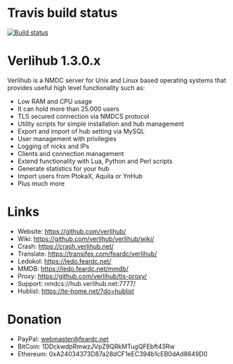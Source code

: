 Travis build status
==============

[![Build status](https://travis-ci.org/Verlihub/verlihub.svg?branch=master)](https://travis-ci.org/Verlihub/verlihub)

Verlihub 1.3.0.x
==============

Verlihub is a NMDC server for Unix and Linux based operating systems that provides useful high level functionality such as:

  * Low RAM and CPU usage
  * It can hold more than 25.000 users
  * TLS secured connection via NMDCS protocol
  * Utility scripts for simple installation and hub management
  * Export and import of hub setting via MySQL
  * User management with privilegies
  * Logging of nicks and IPs
  * Clients and connection management
  * Extend functionality with Lua, Python and Perl scripts
  * Generate statistics for your hub
  * Import users from PtokaX, Aquila or YnHub
  * Plus much more

Links
==============

  * Website: https://github.com/verlihub/
  * Wiki: https://github.com/verlihub/verlihub/wiki/
  * Crash: https://crash.verlihub.net/
  * Translate: https://transifex.com/feardc/verlihub/
  * Ledokol: https://ledo.feardc.net/
  * MMDB: https://ledo.feardc.net/mmdb/
  * Proxy: https://github.com/verlihub/tls-proxy/
  * Support: nmdcs://hub.verlihub.net:7777/
  * Hublist: https://te-home.net/?do=hublist

Donation
==============

  * PayPal: [webmaster@feardc.net](https://paypal.me/feardc/)
  * BitCoin: 1DDckwdpRmwzJVpZ9QRkMTugQFEbft43Rw
  * Ethereum: 0xA24034373D87a28dCF1eEC394b1cEB0dAd8649D0
